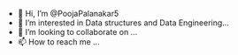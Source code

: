 - 👋 Hi, I’m @PoojaPalanakar5
- 👀 I’m interested in Data structures and Data Engineering...
- 💞️ I’m looking to collaborate on ...
- 📫 How to reach me ...

<!---
PoojaPalanakar5/PoojaPalanakar5 is a ✨ special ✨ repository because its `README.md` (this file) appears on your GitHub profile.
You can click the Preview link to take a look at your changes.
--->
